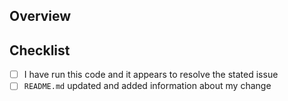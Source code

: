 ## Overview
<!---
  Include the number of the issue addressed by this PR above if applicable.

  Example:
    resolves #1234
-->

## Checklist

- [ ] I have run this code and it appears to resolve the stated issue
- [ ] `README.md` updated and added information about my change
